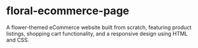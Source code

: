 # floral-ecommerce-page
A flower-themed eCommerce website built from scratch, featuring product listings, shopping cart functionality, and a responsive design using HTML and  CSS.
